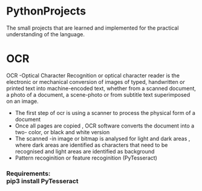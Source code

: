 # PythonProjects
The small projects that are learned and implemented for the practical understanding of the language.
<h1> OCR </h1>
<p>OCR -Optical Character Recognition or optical character reader
is the electronic or mechanical conversion of images of typed,
handwritten or printed text into machine-encoded text,
whether from a scanned document, a photo of a document, a scene-photo
or from subtitle text superimposed on an image.
<ul>
<li> The first step of ocr is using a scanner to process the physical form of
  a document </li>

<li>Once all pages are copied , OCR software converts the document into a
  two- color, or black and white version </li>


<li> The scanned -in image or bitmap is analysed for light and dark areas ,
where dark areas are identified as characters that need to be recognised
  and light areas are identified as background </li>
  <li>Pattern recoginition or feature recoginition (PyTesseract)
  </li>
  </ul>
</p>
<h3>Requirements:<br>
  pip3 install PyTesseract
  
</h3>

